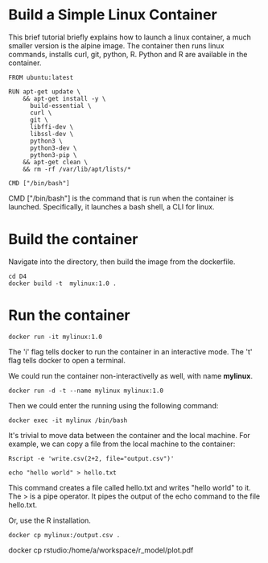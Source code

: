 # Build a Simple Linux Container

This brief tutorial briefly explains how to launch a linux container, a much smaller version is the alpine image. The container then runs linux commands, installs curl, git, python, R. Python and R are available in the container.

```
FROM ubuntu:latest

RUN apt-get update \
    && apt-get install -y \
      build-essential \
      curl \
      git \
      libffi-dev \
      libssl-dev \
      python3 \
      python3-dev \
      python3-pip \
    && apt-get clean \
    && rm -rf /var/lib/apt/lists/*

CMD ["/bin/bash"]
```

CMD ["/bin/bash"] is the command that is run when the container is launched. Specifically, it launches a bash shell, a CLI for linux.

# Build the container

Navigate into the directory, then build the image from the dockerfile.

```
cd D4
docker build -t  mylinux:1.0 .
```

# Run the container
```
docker run -it mylinux:1.0
```

The 'i' flag tells docker to run the container in an interactive mode. The 't' flag tells docker to open a terminal.

We could run the container non-interactivelly as well, with name **mylinux**.

```
docker run -d -t --name mylinux mylinux:1.0 
```

Then we could enter the running using the following command:

```
docker exec -it mylinux /bin/bash
```

It's trivial to move data between the container and the local machine. For example, we can copy a file from the local machine to the container:

```
Rscript -e 'write.csv(2+2, file="output.csv")'

```

```
echo "hello world" > hello.txt
```
This command creates a file called hello.txt and writes "hello world" to it. The > is a pipe operator. It pipes the output of the echo command to the file hello.txt.

Or, use the R installation.


```
docker cp mylinux:/output.csv .
```

docker cp rstudio:/home/a/workspace/r_model/plot.pdf